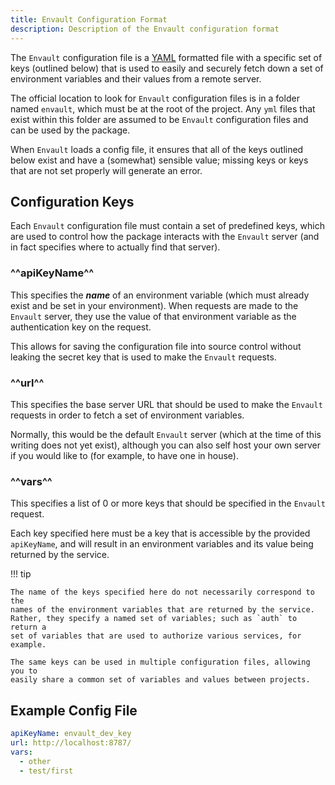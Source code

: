 ```yaml
---
title: Envault Configuration Format
description: Description of the Envault configuration format
---
```


The `Envault` configuration file is a [YAML](https://yaml.org/) formatted file
with a specific set of keys (outlined below) that is used to easily and
securely fetch down a set of environment variables and their values from a
remote server.

The official location to look for `Envault` configuration files is in a folder
named `envault`, which must be at the root of the project. Any `yml` files that
exist within this folder are assumed to be `Envault` configuration files and
can be used by the package.

When `Envault` loads a config file, it ensures that all of the keys outlined
below exist and have a (somewhat) sensible value; missing keys or keys that are
not set properly will generate an error.


## Configuration Keys

Each `Envault` configuration file must contain a set of predefined keys, which
are used to control how the package interacts with the `Envault` server (and
in fact specifies where to actually find that server).

### ^^apiKeyName^^

This specifies the **_name_** of an environment variable (which must already
exist and be set in your environment). When requests are made to the `Envault`
server, they use the value of that environment variable as the authentication
key on the request.

This allows for saving the configuration file into source control without
leaking the secret key that is used to make the `Envault` requests.


### ^^url^^

This specifies the base server URL that should be used to make the `Envault`
requests in order to fetch a set of environment variables.

Normally, this would be the default `Envault` server (which at the time of this
writing does not yet exist), although you can also self host your own server if
you would like to (for example, to have one in house).


### ^^vars^^

This specifies a list of 0 or more keys that should be specified in the
`Envault` request.

Each key specified here must be a key that is accessible by the provided
`apiKeyName`, and will result in an environment variables and its value being
returned by the service.

!!! tip

    The name of the keys specified here do not necessarily correspond to the
    names of the environment variables that are returned by the service.
    Rather, they specify a named set of variables; such as `auth` to return a
    set of variables that are used to authorize various services, for example.

    The same keys can be used in multiple configuration files, allowing you to
    easily share a common set of variables and values between projects.

## Example Config File

```yaml
apiKeyName: envault_dev_key
url: http://localhost:8787/
vars:
  - other
  - test/first
```

